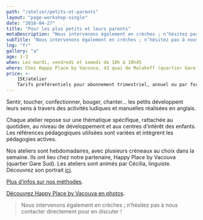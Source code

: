```yaml
---
path: "/atelier/petits-et-parents"
layout: "page-workshop-single"
date: "2018-04-27"
title: "Pour les plus petits et leurs parents"
metaDescription: "Nous intervenons également en crèches ; n’hésitez pas à nous contacter directement pour en discuter !"
subTitle: "Nous intervenons également en crèches ; n’hésitez pas à nous contacter directement pour en discuter !"
lng: "fr"
gallery: "a"
age: 1-3
when: Les mardi, vendredi et samedi de 10h à 10h45
where: Chez Happy Place by Vacouva, 43 quai de Malakoff (quartier Gare Sud)
price: >-
    15€/atelier 
    Tarifs préférentiels pour abonnement trimestriel, annuel ou par forfait de 5 ou 10 ateliers
---
```


Sentir, toucher, confectionner, bouger, chanter… les petits développent leurs sens à travers des activités ludiques et manuelles réalisées en anglais. 

Chaque atelier repose sur une thématique spécifique, rattachée au quotidien, au niveau de développement et aux centres d’intérêt des enfants. Les références pédagogiques utilisées sont variées et intègrent les pédagogies actives.

Nos ateliers sont hebdomadaires, avec plusieurs créneaux au choix dans la semaine. Ils ont lieu chez notre partenaire, Happy Place by Vacouva (quartier Gare Sud). Les ateliers sont animés par Cécilia, linguiste. Découvrez son portrait [ici](/equipe).

[Plus d’infos sur nos méthodes](./pedagogie).

[Découvrez Happy Place by Vacouva en photos](./nosateliers#gallery).

> Nous intervenons également en crèches ; n’hésitez pas à nous contacter directement pour en discuter !